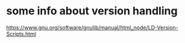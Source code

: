 some info about version handling
================================

https://www.gnu.org/software/gnulib/manual/html_node/LD-Version-Scripts.html
